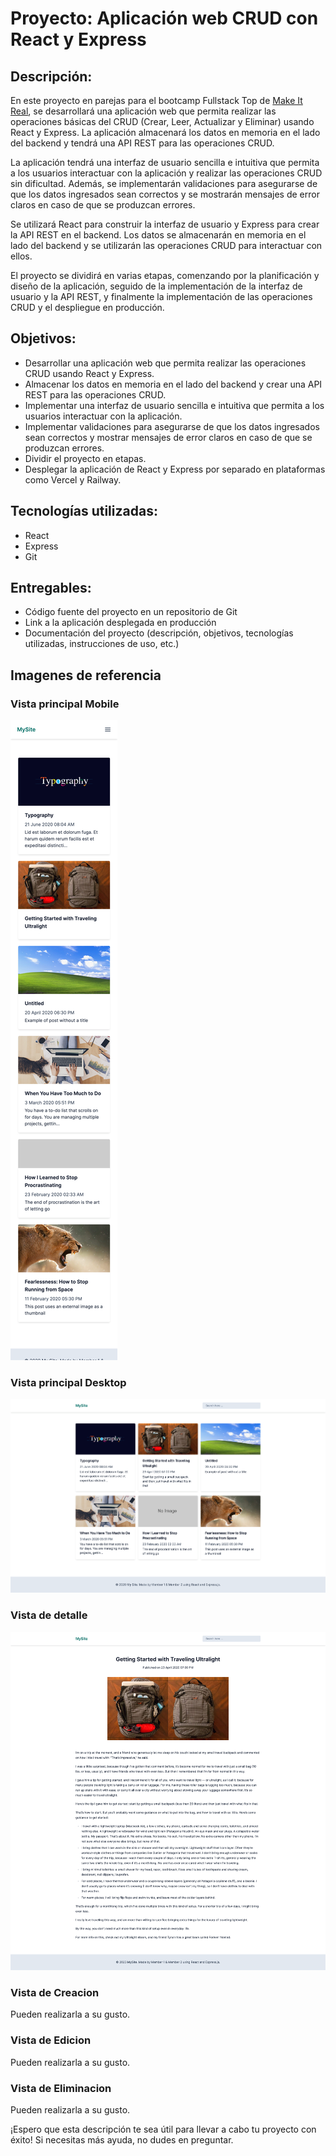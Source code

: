 # Proyecto: Aplicación web CRUD con React y Express

## Descripción:

En este proyecto en parejas para el bootcamp Fullstack Top de [Make It Real](https://makeitreal.camp/), se desarrollará una aplicación web que permita realizar las operaciones básicas del CRUD (Crear, Leer, Actualizar y Eliminar) usando React y Express. La aplicación almacenará los datos en memoria en el lado del backend y tendrá una API REST para las operaciones CRUD.

La aplicación tendrá una interfaz de usuario sencilla e intuitiva que permita a los usuarios interactuar con la aplicación y realizar las operaciones CRUD sin dificultad. Además, se implementarán validaciones para asegurarse de que los datos ingresados sean correctos y se mostrarán mensajes de error claros en caso de que se produzcan errores.

Se utilizará React para construir la interfaz de usuario y Express para crear la API REST en el backend. Los datos se almacenarán en memoria en el lado del backend y se utilizarán las operaciones CRUD para interactuar con ellos.

El proyecto se dividirá en varias etapas, comenzando por la planificación y diseño de la aplicación, seguido de la implementación de la interfaz de usuario y la API REST, y finalmente la implementación de las operaciones CRUD y el despliegue en producción.

## Objetivos:

- Desarrollar una aplicación web que permita realizar las operaciones CRUD usando React y Express.
- Almacenar los datos en memoria en el lado del backend y crear una API REST para las operaciones CRUD.
- Implementar una interfaz de usuario sencilla e intuitiva que permita a los usuarios interactuar con la aplicación.
- Implementar validaciones para asegurarse de que los datos ingresados sean correctos y mostrar mensajes de error claros en caso de que se produzcan errores.
- Dividir el proyecto en etapas.
- Desplegar la aplicación de React y Express por separado en plataformas como Vercel y Railway.

## Tecnologías utilizadas:

- React
- Express
- Git

## Entregables:

- Código fuente del proyecto en un repositorio de Git
- Link a la aplicación desplegada en producción
- Documentación del proyecto (descripción, objetivos, tecnologías utilizadas, instrucciones de uso, etc.)

## Imagenes de referencia

### Vista principal Mobile
<img src="../../../previews/pairs/hombe_mobile.png">

### Vista principal Desktop
<img src="../../../previews/pairs/home_desktop.png">

### Vista de detalle
<img src="../../../previews/pairs/detail_desktop.png">

### Vista de Creacion
Pueden realizarla a su gusto.

### Vista de Edicion
Pueden realizarla a su gusto.

### Vista de Eliminacion
Pueden realizarla a su gusto.

¡Espero que esta descripción te sea útil para llevar a cabo tu proyecto con éxito! Si necesitas más ayuda, no dudes en preguntar.
